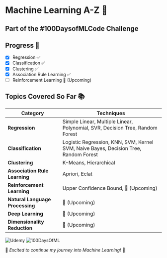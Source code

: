 # Machine Learning A-Z 🚀
## Part of the #100DaysofMLCode Challenge
## Progress 🚀
- [x] Regression ✅
- [x] Classification ✅
- [x] Clustering ✅
- [X] Association Rule Learning ✅
- [ ] Reinforcement Learning 🚧 (Upcoming)

## Topics Covered So Far 📚

| Category                     | Techniques |
|------------------------------|----------------------------------|
| **Regression**               | Simple Linear, Multiple Linear, Polynomial, SVR, Decision Tree, Random Forest |
| **Classification**           | Logistic Regression, KNN, SVM, Kernel SVM, Naive Bayes, Decision Tree, Random Forest |
| **Clustering**               | K-Means, Hierarchical |
| **Association Rule Learning**| Apriori, Eclat |
| **Reinforcement Learning**   | Upper Confidence Bound, 🚧 (Upcoming) |
| **Natural Language Processing** | 🚧 (Upcoming) |
| **Deep Learning**            | 🚧 (Upcoming)|
| **Dimensionality Reduction** | 🚧 (Upcoming)|

![Udemy](https://img.shields.io/badge/Udemy-Machine_Learning_AZ-red?style=flat-square&logo=Udemy)
![100DaysOfML](https://img.shields.io/badge/Challenge-100DaysOfMLCode-blue?style=flat-square)

🚀 _Excited to continue my journey into Machine Learning!_ 🎯
